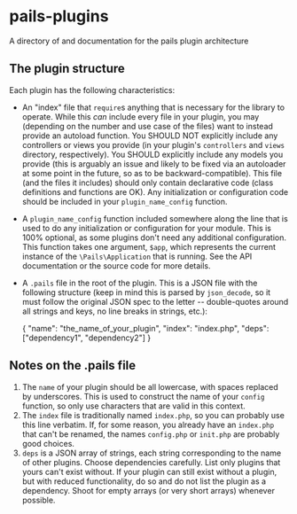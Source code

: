 pails-plugins
=============

A directory of and documentation for the pails plugin architecture

The plugin structure
--------------------

Each plugin has the following characteristics:
 * An "index" file that `require`s anything that is necessary for the library to operate.
   While this *can* include every file in your plugin, you may (depending on the number
   and use case of the files) want to instead provide an autoload function. You SHOULD NOT
   explicitly include any controllers or views you provide (in your plugin's `controllers`
   and `views` directory, respectively). You SHOULD explicitly include any models you
   provide (this is arguably an issue and likely to be fixed via an autoloader at some
   point in the future, so as to be backward-compatible). This file (and the files it
   includes) should only contain declarative code (class definitions and functions are
   OK). Any initialization or configuration code should be included in your
   `plugin_name_config` function.
 * A `plugin_name_config` function included somewhere along the line that is used to do
   any initialization or configuration for your module. This is 100% optional, as some
   plugins don't need any additional configuration. This function takes one argument,
   `$app`, which represents the current instance of the `\Pails\Application` that is
   running. See the API documentation or the source code for more details.
 * A `.pails` file in the root of the plugin. This is a JSON file with the following
   structure (keep in mind this is parsed by `json_decode`, so it must follow the original
   JSON spec to the letter -- double-quotes around all strings and keys, no line breaks in
   strings, etc.):

    {
      "name": "the_name_of_your_plugin",
      "index": "index.php",
      "deps": ["dependency1", "dependency2"]
    }

Notes on the .pails file
------------------------

1. The `name` of your plugin should be all lowercase, with spaces replaced by underscores.
   This is used to construct the name of your `config` function, so only use characters
   that are valid in this context.
2. The `index` file is traditionally named `index.php`, so you can probably use this line
   verbatim. If, for some reason, you already have an `index.php` that can't be renamed,
   the names `config.php` or `init.php` are probably good choices.
3. `deps` is a JSON array of strings, each string corresponding to the name of other
   plugins. Choose dependencies carefully. List only plugins that yours can't exist
   without. If your plugin can still exist without a plugin, but with reduced functionality,
   do so and do not list the plugin as a dependency. Shoot for empty arrays (or very short
   arrays) whenever possible.
